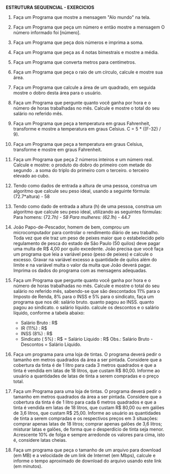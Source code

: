 **ESTRUTURA SEQUENCIAL - EXERCICIOS**


1. Faça um Programa que mostre a mensagem "Alo mundo" na tela.
2. Faça um Programa que peça um número e então mostre a mensagem O número informado foi [número].
3. Faça um Programa que peça dois números e imprima a soma.
4. Faça um Programa que peça as 4 notas bimestrais e mostre a média.
5. Faça um Programa que converta metros para centímetros.
6. Faça um Programa que peça o raio de um círculo, calcule e mostre sua área.
7. Faça um Programa que calcule a área de um quadrado, em seguida mostre o dobro desta área para o usuário.
8. Faça um Programa que pergunte quanto você ganha por hora e o número de horas trabalhadas no mês. Calcule e mostre o
   total do seu salário no referido mês.
9. Faça um Programa que peça a temperatura em graus Fahrenheit, transforme e mostre a temperatura em graus Celsius.
	C = 5 * ((F-32) / 9).
10. Faça um Programa que peça a temperatura em graus Celsius, transforme e mostre em graus Fahrenheit.
11. Faça um Programa que peça 2 números inteiros e um número real. Calcule e mostre:
	o produto do dobro do primeiro com metade do segundo .
	a soma do triplo do primeiro com o terceiro.
	o terceiro elevado ao cubo.
12. Tendo como dados de entrada a altura de uma pessoa, construa um algoritmo que calcule seu peso ideal, usando a seguinte
    fórmula: (72.7*altura) - 58
13. Tendo como dado de entrada a altura (h) de uma pessoa, construa um algoritmo que calcule seu peso ideal, utilizando
    as seguintes fórmulas:
	Para homens: (72.7*h) - 58
	Para mulheres: (62.1*h) - 44.7
14. João Papo-de-Pescador, homem de bem, comprou um microcomputador para controlar o rendimento diário de seu trabalho.
    Toda vez que ele traz um peso de peixes maior que o estabelecido pelo regulamento de pesca do estado de São Paulo 
    (50 quilos) deve pagar uma multa de R$ 4,00 por quilo excedente. João precisa que você faça um programa que leia a 
    variável peso (peso de peixes) e calcule o excesso. Gravar na variável excesso a quantidade de quilos além do limite 
    e na variável multa o valor da multa que João deverá pagar. Imprima os dados do programa com as mensagens adequadas.

15. Faça um Programa que pergunte quanto você ganha por hora e o número de horas trabalhadas no mês. Calcule e mostre o 
    total do seu salário no referido mês, sabendo-se que são descontados 11% para o Imposto de Renda, 8% para o INSS e 
    5% para o sindicato, faça um programa que nos dê:
	salário bruto.
	quanto pagou ao INSS.
	quanto pagou ao sindicato.
	o salário líquido.
	calcule os descontos e o salário líquido, conforme a tabela abaixo:
	+ Salário Bruto : R$
	- IR (11%) : R$
	- INSS (8%) : R$
	- Sindicato ( 5%) : R$
	= Salário Liquido : R$
	Obs.: Salário Bruto - Descontos = Salário Líquido.
16. Faça um programa para uma loja de tintas. O programa deverá pedir o tamanho em metros quadrados da área a ser pintada.
    Considere que a cobertura da tinta é de 1 litro para cada 3 metros quadrados e que a tinta é vendida em latas de 
    18 litros, que custam R$ 80,00. Informe ao usuário a quantidades de latas de tinta a serem compradas e o preço total.
19. Faça um Programa para uma loja de tintas. O programa deverá pedir o tamanho em metros quadrados da área a ser pintada.
    Considere que a cobertura da tinta é de 1 litro para cada 6 metros quadrados e que a tinta é vendida em latas de 
    18 litros, que custam R$ 80,00 ou em galões de 3,6 litros, que custam R$ 25,00.
    Informe ao usuário as quantidades de tinta a serem compradas e os respectivos preços em 3 situações:
	comprar apenas latas de 18 litros;
	comprar apenas galões de 3,6 litros;
	misturar latas e galões, de forma que o desperdício de tinta seja menor. Acrescente 10% de folga e sempre arredonde
        os valores para cima, isto é, considere latas cheias.
20. Faça um programa que peça o tamanho de um arquivo para download (em MB) e a velocidade de um link de Internet (em Mbps),
    calcule e informe o tempo aproximado de download do arquivo usando este link (em minutos).
